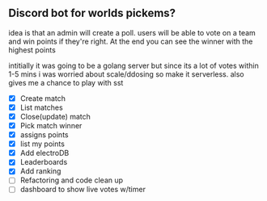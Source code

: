 ## Discord bot for worlds pickems?

idea is that an admin will create a poll. users will be able to vote on a team and win points if they're right. At the end you can see the winner with the highest points

intitially it was going to be a golang server but since its a lot of votes within 1-5 mins i was worried about scale/ddosing so make it serverless. also gives me a chance to play with sst

- [x] Create match
- [x] List matches
- [x] Close(update) match
- [x] Pick match winner
- [x] assigns points
- [x] list my points
- [x] Add electroDB
- [x] Leaderboards
- [x] Add ranking
- [ ] Refactoring and code clean up
- [ ] dashboard to show live votes w/timer
